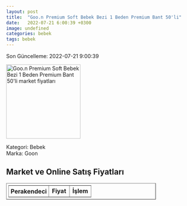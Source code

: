 ```yaml
---
layout: post
title:  "Goo.n Premium Soft Bebek Bezi 1 Beden Premium Bant 50'li"
date:   2022-07-21 6:00:39 +0300
image: undefined
categories: bebek
tags: bebek
---
```


Son Güncelleme: 2022-07-21 9:00:39

<img src="undefined" width="200" alt="Goo.n Premium Soft Bebek Bezi 1 Beden Premium Bant 50'li market fiyatları" />

Kategori: Bebek
<br />
Marka: Goon

<h2>Market ve Online Satış Fiyatları</h2>

<table border="1" style="padding: 5px;width:80%;">
  <tr>
    <td style="padding: 5px;"><strong>Perakendeci</strong></td>
    <td><strong>Fiyat</strong></td>
    <td><strong>İşlem</strong></td>
  </tr>
  
</table>
